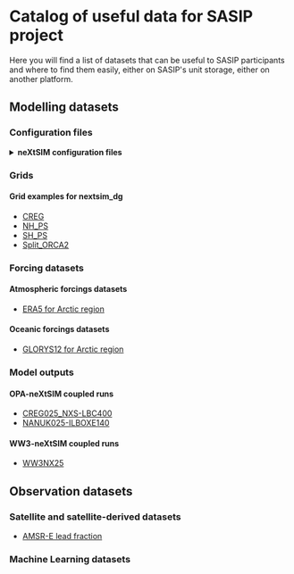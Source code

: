 # Catalog of useful data for SASIP project

Here you will find a list of datasets that can be useful to SASIP participants and where to find them easily, either on SASIP's unit storage, either on another platform.


## Modelling datasets

### Configuration files

<details>
  <summary><strong>neXtSIM configuration files</strong></summary>
  
- [Small Arctic 10km resolution](configurations/small-arctic-10km.md)
  
</details>

### Grids

#### Grid examples for nextsim_dg

- [CREG](grids/CREG.md) 
- [NH_PS](grids/NH_PS.md)
- [SH_PS](grids/SH_PS.md)
- [Split_ORCA2](grids/split_orca2.md) 
 
### Forcing datasets

#### Atmospheric forcings datasets

 - [ERA5 for Arctic region](forcings/ERA5-1h-Arctic.md)

#### Oceanic forcings datasets

 - [GLORYS12 for Arctic region](forcings/GLORYS12-1d-Arctic.md)

### Model outputs

#### OPA-neXtSIM coupled runs

  - [CREG025_NXS-LBC400](outputs/OPA-neXtSIM_CREG025.md)
  - [NANUK025-ILBOXE140](outputs/NANUK025.md)

#### WW3-neXtSIM coupled runs
  - [WW3NX25](outputs/WW3-neXtSIM.md)

## Observation datasets

### Satellite and satellite-derived datasets
  - [AMSR-E lead fraction](observations/lead-fraction.md)

### Machine Learning datasets

